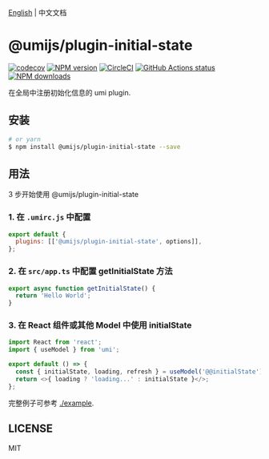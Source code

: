 [English](./README.md) | 中文文档

# @umijs/plugin-initial-state

[![codecov](https://codecov.io/gh/umijs/plugin-initial-state/branch/master/graph/badge.svg)](https://codecov.io/gh/umijs/plugin-initial-state)
[![NPM version](https://img.shields.io/npm/v/@umijs/plugin-initial-state.svg?style=flat)](https://npmjs.org/package/@umijs/plugin-initial-state)
[![CircleCI](https://circleci.com/gh/umijs/plugin-initial-state/tree/master.svg?style=svg)](https://circleci.com/gh/umijs/plugin-initial-state/tree/master)
[![GitHub Actions status](https://github.com/umijs/plugin-initial-state/workflows/Node%20CI/badge.svg)](https://github.com/umijs/plugin-initial-state)
[![NPM downloads](http://img.shields.io/npm/dm/@umijs/plugin-initial-state.svg?style=flat)](https://npmjs.org/package/@umijs/plugin-initial-state)

在全局中注册初始化信息的 umi plugin.

## 安装

```bash
# or yarn
$ npm install @umijs/plugin-initial-state --save
```

## 用法

3 步开始使用 @umijs/plugin-initial-state

### 1. 在 `.umirc.js` 中配置

```js
export default {
  plugins: [['@umijs/plugin-initial-state', options]],
};
```

### 2. 在 `src/app.ts` 中配置 getInitialState 方法

```js
export async function getInitialState() {
  return 'Hello World';
}
```

### 3. 在 React 组件或其他 Model 中使用 initialState

```js
import React from 'react';
import { useModel } from 'umi';

export default () => {
  const { initialState, loading, refresh } = useModel('@@initialState');
  return <>{ loading ? 'loading...' : initialState }</>;
};
```

完整例子可参考 [./example](https://github.com/umijs/plugin-initial-state/tree/master/example).

## LICENSE

MIT
